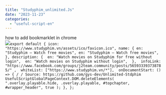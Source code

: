 ```yaml
---
title: "Studyphim_unlimited.Js"
date: "2023-11-23"
categories: 
  - "useful-script-en"
---
```


how to add bookmarklet in chrome  
![](https://camo.githubusercontent.com/5f21e427a7d3ee887313a4f9b1ab033e6462db47ca299bf3f7e2d81a0ce854bd/68747470733a2f2f696d672e7765626e6f74732e636f6d2f323031392f30342f447261672d616e642d44726f702d4c696e6b732d696e2d4368726f6d652e706e67)`export default { icon: "https://www.studyphim.vn/assets/ico/favicon.ico", name: { en: "Studyphim – Watch free movies", en: "Studyphim – Watch free movies", }, description: {  en: "Watch movies on Studyphim for free without login",  en: "Watch movies on Studyphim without login",  },  infoLink: "https://www.facebook.com/groups/j2team.community/posts/565933393738785/" ,  whiteList: ["https://www.studyphim.vn/*"],  onDocumentStart: () => { / / Source: https://github.com/gys-dev/Unlimited-Stdphim UsefulScriptGlobalPageContext.DOM.deleteElements( ".overlay.playable.hide, .overlay.playable, #topchapter, #wrapper_header", true ); }, };`
